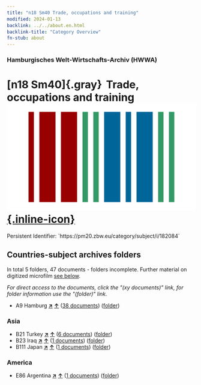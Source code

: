 ```yaml
---
title: "n18 Sm40 Trade, occupations and training"
modified: 2024-01-13
backlink: ../../about.en.html
backlink-title: "Category Overview"
fn-stub: about
---
```


### Hamburgisches Welt-Wirtschafts-Archiv (HWWA)

# [n18 Sm40]{.gray}&#8201; Trade, occupations and training &#160; [![Wikidata](/images/Wikidata-logo.svg "Wikidata"){.inline-icon}](http://www.wikidata.org/entity/Q104710941)

<div class="hint">Persistent Identifier: `https://pm20.zbw.eu/category/subject/i/182084`</div>







## Countries-subject archives folders







In total 5 folders, 47 documents - folders incomplete. Further material on digitized microfilm [see below](#filmsections).

_For direct access to the documents, click the "(xy documents)" link, for folder information use the "(folder)" link._


- A9 Hamburg [**&nearr;**](../../../geo/i/140905/about.en.html "Hamburg (all folders)") [**&uarr;**](../../../geo/about.en.html#A9 "Country category system") (<a href="https://pm20.zbw.eu/iiifview/folder/sh/140905,182084" title="about: Hamburg : Trade, occupations and training" target="_blank">38 documents</a>) ([folder](../../../../folder/sh/1409xx/140905/1820xx/182084/about.en.html))

### Asia

- B21 Turkey [**&nearr;**](../../../geo/i/141111/about.en.html "Turkey (all folders)") [**&uarr;**](../../../geo/about.en.html#B21 "Country category system") (<a href="https://pm20.zbw.eu/iiifview/folder/sh/141111,182084" title="about: Turkey : Trade, occupations and training" target="_blank">6 documents</a>) ([folder](../../../../folder/sh/1411xx/141111/1820xx/182084/about.en.html))
- B23 Iraq [**&nearr;**](../../../geo/i/141113/about.en.html "Iraq (all folders)") [**&uarr;**](../../../geo/about.en.html#B23 "Country category system") (<a href="https://pm20.zbw.eu/iiifview/folder/sh/141113,182084" title="about: Iraq : Trade, occupations and training" target="_blank">1 documents</a>) ([folder](../../../../folder/sh/1411xx/141113/1820xx/182084/about.en.html))
- B111 Japan [**&nearr;**](../../../geo/i/141272/about.en.html "Japan (all folders)") [**&uarr;**](../../../geo/about.en.html#B111 "Country category system") (<a href="https://pm20.zbw.eu/iiifview/folder/sh/141272,182084" title="about: Japan : Trade, occupations and training" target="_blank">1 documents</a>) ([folder](../../../../folder/sh/1412xx/141272/1820xx/182084/about.en.html))

### America

- E86 Argentina [**&nearr;**](../../../geo/i/141692/about.en.html "Argentina (all folders)") [**&uarr;**](../../../geo/about.en.html#E86 "Country category system") (<a href="https://pm20.zbw.eu/iiifview/folder/sh/141692,182084" title="about: Argentina : Trade, occupations and training" target="_blank">1 documents</a>) ([folder](../../../../folder/sh/1416xx/141692/1820xx/182084/about.en.html))



<a id="filmsections" />













